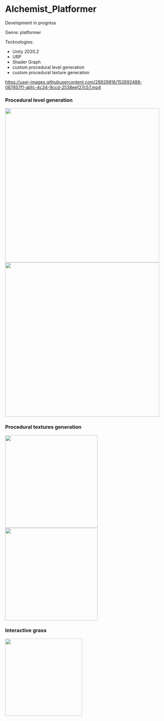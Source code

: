 # Alchemist_Platformer
Development in progress

Genre: platformer

Tecknologies:
- Unity 2020.2
- URP
- Shader Graph
- custom procedural level generation
- custom procedural texture generation


https://user-images.githubusercontent.com/28929816/152692488-087857f1-abfc-4c34-9ccd-2538eef27c57.mp4

### Procedural level generation

<img src="https://user-images.githubusercontent.com/28929816/152699514-9b608a9a-b559-4d10-b2ca-ef5c5781a5fa.png" height="500"/> <img src="https://user-images.githubusercontent.com/28929816/152699517-eafd711e-a271-4080-9efb-4387dbf8ef12.png" height="500"/>

### Procedural textures generation

<img src="https://user-images.githubusercontent.com/28929816/152699527-e17fa72d-f281-482c-81d4-d4f8957929ff.png" height="300"/> <img src="https://user-images.githubusercontent.com/28929816/152699529-4268f1da-88be-4da7-88b8-5afe0dcd52da.png" height="300"/>

### Interactive grass

<img src="https://user-images.githubusercontent.com/28929816/152699537-c8880a9e-5bd7-4c79-98c1-8c8b7d94da83.gif" height="250"/>



